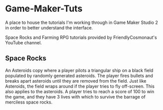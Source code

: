 # Game-Maker-Tuts
A place to house the tutorials I'm working through in Game Maker Studio 2 in order to better understand the interface.

Space Rocks and Farming RPG tutorials provided by FriendlyCosmonaut's YouTube channel.

## Space Rocks
An Asteroids copy where a player pilots a triangular ship on a black field populated by randomly generated asteroids. 
The player fires bullets and breaks apart asteroids until they are removed from the field. Just like Asteroids, the field 
wraps around if the player tries to fly off-screen. This also applies to the asteroids. A player tries to reach a score 
of 100 to win the game, and they have 3 lives with which to survive the barrage of merciless space rocks.

